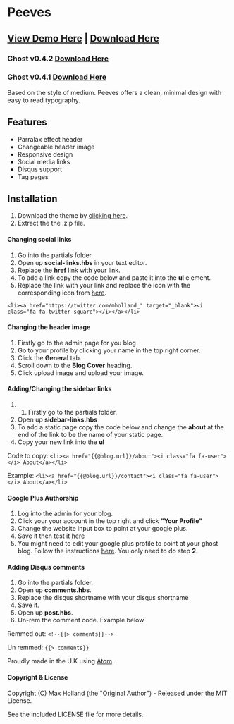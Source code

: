 # Peeves

## [View Demo Here](http://peeves.atomicthemes.co) |  [Download Here](https://github.com/AtomicThemes/Peeves/releases/latest)
### Ghost v0.4.2 [Download Here](https://github.com/AtomicThemes/Peeves/releases/latest) 
### Ghost v0.4.1 [Download Here](https://github.com/AtomicThemes/Peeves/releases/tag/v1.0.6) 

Based on the style of medium. Peeves offers a clean, minimal design with easy to read typography.

## Features
* Parralax effect header
* Changeable header image
* Responsive design
* Social media links
* Disqus support
* Tag pages

## Installation
1. Download the theme by [clicking here](https://github.com/AtomicThemes/Peeves/releases/latest).
2. Extract the the .zip file.

#### Changing social links
1. Go into the partials folder.
2. Open up **social-links.hbs** in your text editor.
3. Replace the **href** link with your link.
4. To add a link copy the code below and paste it into the **ul** element.
5. Replace the link with your link and replace the icon with the corresponding icon from [here](http://fontawesome.io/icons/#brand).

`<li><a href="https://twitter.com/mholland_" target="_blank"><i class="fa fa-twitter-square"></i></a></li>`

#### Changing the header image
1. Firstly go to the admin page for you blog
2. Go to your profile by clicking your name in the top right corner.
3. Click the **General** tab.
4. Scroll down to the **Blog Cover** heading.
5. Click upload image and upload your image.


#### Adding/Changing the sidebar links
1. 1. Firstly go to the partials folder.
2. Open up **sidebar-links.hbs**
3. To add a static page copy the code below and change the **about** at the end of the link to be the name of your static page.
4. Copy your new link into the **ul**
 
Code to copy: 
`<li><a href="{{@blog.url}}/about"><i class="fa fa-user"></i> About</a></li>`

Example:
`<li><a href="{{@blog.url}}/contact"><i class="fa fa-user"></i> About</a></li>`
 
#### Google Plus Authorship
1. Log into the admin for your blog.
2. Click your your account in the top right and click **"Your Profile"**
3. Change the website input box to point at your google plus.
4. Save it then test it [here](http://www.google.com/webmasters/tools/richsnippets) 
5. You might need to edit your google plus profile to point at your ghost blog. Follow the instructions [here](https://support.google.com/webmasters/answer/2539557?hl=en). You only need to do step **2.**
 


#### Adding Disqus comments
1. Go into the partials folder.
2. Open up **comments.hbs**.
3. Replace the disqus shortname with your disqus shortname
4. Save it.
5. Open up **post.hbs**.
6. Un-rem the comment code. Example below

Remmed out:
`<!--{{> comments}}-->`

Un remmed:
`{{> comments}}`

Proudly made in the U.K using [Atom](https://atom.io/).

#### Copyright & License

Copyright (C) Max Holland (the "Original Author") - Released under the MIT License.

See the included LICENSE file for more details.
